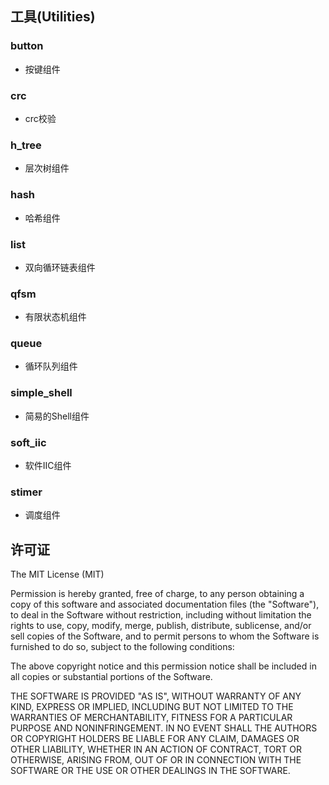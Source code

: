 ## 工具(Utilities)

### button 
 - 按键组件
  
### crc 
 - crc校验

### h_tree
 - 层次树组件

### hash 
 - 哈希组件

### list 
 - 双向循环链表组件

### qfsm 
 - 有限状态机组件

### queue 
 - 循环队列组件

### simple_shell
 - 简易的Shell组件

### soft_iic 
 - 软件IIC组件

### stimer 
 - 调度组件

## 许可证

The MIT License (MIT)

Permission is hereby granted, free of charge, to any person obtaining a copy
of this software and associated documentation files (the "Software"), to deal
in the Software without restriction, including without limitation the rights
to use, copy, modify, merge, publish, distribute, sublicense, and/or sell
copies of the Software, and to permit persons to whom the Software is
furnished to do so, subject to the following conditions:

The above copyright notice and this permission notice shall be included in
all copies or substantial portions of the Software.

THE SOFTWARE IS PROVIDED "AS IS", WITHOUT WARRANTY OF ANY KIND, EXPRESS OR
IMPLIED, INCLUDING BUT NOT LIMITED TO THE WARRANTIES OF MERCHANTABILITY,
FITNESS FOR A PARTICULAR PURPOSE AND NONINFRINGEMENT. IN NO EVENT SHALL THE
AUTHORS OR COPYRIGHT HOLDERS BE LIABLE FOR ANY CLAIM, DAMAGES OR OTHER
LIABILITY, WHETHER IN AN ACTION OF CONTRACT, TORT OR OTHERWISE, ARISING FROM,
OUT OF OR IN CONNECTION WITH THE SOFTWARE OR THE USE OR OTHER DEALINGS IN
THE SOFTWARE.